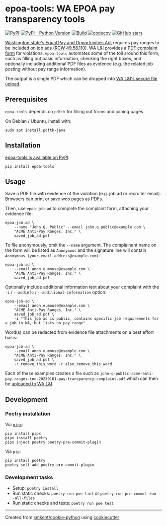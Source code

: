 # epoa-tools: WA EPOA pay transparency tools

[![PyPI](https://img.shields.io/pypi/v/epoa-tools)][pypi]
[![PyPI - Python Version](https://img.shields.io/pypi/pyversions/epoa-tools)][pypi]
[![Build](https://img.shields.io/github/checks-status/smkent/epoa-tools/main?label=build)][gh-actions]
[![codecov](https://codecov.io/gh/smkent/epoa-tools/branch/main/graph/badge.svg)][codecov]
[![GitHub stars](https://img.shields.io/github/stars/smkent/epoa-tools?style=social)][repo]

[Washington state's Equal Pay and Opportunities Act][li-epoa] requires pay
ranges to be included on job ads ([RCW 49.58.110][rcw]). WA L&I provides a [PDF
complaint form][li-complaint-form] for violations. `epoa-tools` automates some
of the toil around this form, such as filling out basic information, checking
the right boxes, and optionally including additional PDF files as evidence (e.g.
the related job posting without pay range information).

The output is a single PDF which can be dropped into [WA L&I's secure file
upload][li-file-upload].

## Prerequisites

`epoa-tools` depends on `pdftk` for filling out forms and joining pages.

On Debian / Ubuntu, install with:

```shell
sudo apt install pdftk-java
```

## Installation

[epoa-tools is available on PyPI][pypi]:

```
pip install epoa-tools
```

## Usage

Save a PDF file with evidence of the violation (e.g. job ad or recruiter email).
Browsers can print or save web pages as PDFs.

Then, use `epoa-job-ad` to complete the complaint form, attaching your evidence
file:

```shell
epoa-job-ad \
    --name "John Q. Public" --email john.q.public@example.com \
    "ACME Anti-Pay Ranges, Inc." \
    saved_job_ad.pdf
```

To file anonymously, omit the `--name` argument. The complainant name on the
form will be listed as `Anonymous` and the signature line will contain
`Anonymous (your.email.address@example.com)`:

```shell
epoa-job-ad \
    --email anon.e.mouse@example.com \
    "ACME Anti-Pay Ranges, Inc." \
    saved_job_ad.pdf
```

Optionally include additional information text about your complaint with the
`-i` / `--addinfo` / `--additional-information` option:

```shell
epoa-job-ad \
    --email anon.e.mouse@example.com \
    "ACME Anti-Pay Ranges, Inc." \
    saved_job_ad.pdf \
    -i "This job ad is public, contains specific job requirements for a job in WA, but lists no pay range"
```

Word(s) can be redacted from evidence file attachments on a best effort basis:
```shell
epoa-job-ad \
    --email anon.e.mouse@example.com \
    "ACME Anti-Pay Ranges, Inc." \
    saved_job_ad.pdf \
    -r remove_this_word -r also_remove_this_word
```

Each of these examples creates a file such as
`john-q-public-acme-anti-pay-ranges-inc-20230101-pay-transparency-complaint.pdf`
which can then be [uploaded to WA L&I][li-file-upload].

## Development

### [Poetry][poetry] installation

Via [`pipx`][pipx]:

```console
pip install pipx
pipx install poetry
pipx inject poetry poetry-pre-commit-plugin
```

Via `pip`:

```console
pip install poetry
poetry self add poetry-pre-commit-plugin
```

### Development tasks

* Setup: `poetry install`
* Run static checks: `poetry run poe lint` or
  `poetry run pre-commit run --all-files`
* Run static checks and tests: `poetry run poe test`

---

Created from [smkent/cookie-python][cookie-python] using
[cookiecutter][cookiecutter]

[codecov]: https://codecov.io/gh/smkent/epoa-tools
[cookie-python]: https://github.com/smkent/cookie-python
[cookiecutter]: https://github.com/cookiecutter/cookiecutter
[gh-actions]: https://github.com/smkent/epoa-tools/actions?query=branch%3Amain
[li-complaint-form]: https://www.lni.wa.gov/forms-publications/F700-200-000.pdf
[li-epoa]: https://www.lni.wa.gov/workers-rights/wages/equal-pay-opportunities-act/
[li-file-upload]: https://lni.app.box.com/f/81096b771d1243c0aab00fea150f8c6a
[pipx]: https://pypa.github.io/pipx/
[poetry]: https://python-poetry.org/docs/#installation
[rcw]: https://app.leg.wa.gov/RCW/default.aspx?cite=49.58.110
[pypi]: https://pypi.org/project/epoa-tools/
[repo]: https://github.com/smkent/epoa-tools
